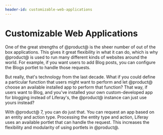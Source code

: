 ```yaml
---
header-id: customizable-web-applications
---
```


# Customizable Web Applications

One of the great strengths of @product@ is the sheer number of out of the box
applications. This gives it great flexibility in what it can do, which is why
@product@ is used to run many different kinds of websites around the world.
For example, if you want users to add Blog posts, you can configure the Blogs
portlet to handle those requests. 

But really, that's technology from the last decade. What if you could define a
particular function that users might want to perform and let @product@
choose an available installed app to perform that function? That way, if users
want to Blog, and you've installed your own custom-developed app for blogging
instead of Liferay's, the @product@ instance can just use yours instead? 

With @product@ 7, you can do just that. You can request an app based on an
entity and action type. Processing the entity type and action, Liferay uses an
available portlet that can handle the request. This increases the flexibility
and modularity of using portlets in @product@.

